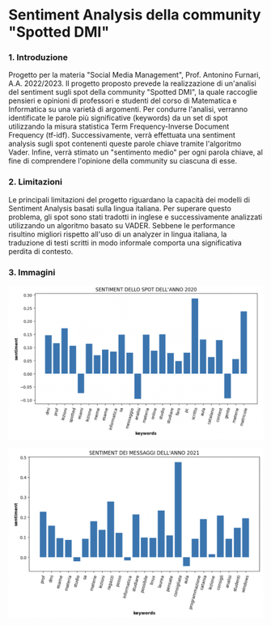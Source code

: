 # Sentiment Analysis della community "Spotted DMI"

### 1. Introduzione
Progetto per la materia "Social Media Management", Prof. Antonino Furnari, A.A. 2022/2023. Il progetto proposto prevede la realizzazione di un'analisi del sentiment sugli spot della community "Spotted DMI", la quale raccoglie pensieri e opinioni di professori e studenti del corso di Matematica e Informatica su una varietà di argomenti. Per condurre l'analisi, verranno identificate le parole più significative (keywords) da un set di spot utilizzando la misura statistica Term Frequency-Inverse Document Frequency (tf-idf). Successivamente, verrà effettuata una sentiment analysis sugli spot contenenti queste parole chiave tramite l'algoritmo Vader. Infine, verrà stimato un "sentimento medio" per ogni parola chiave, al fine di comprendere l'opinione della community su ciascuna di esse.

### 2. Limitazioni
Le principali limitazioni del progetto riguardano la capacità dei modelli di Sentiment Analysis basati sulla lingua italiana. Per superare questo problema, gli spot sono stati tradotti in inglese e successivamente analizzati utilizzando un algoritmo basato su VADER. Sebbene le performance risultino migliori rispetto all'uso di un analyzer in lingua italiana, la traduzione di testi scritti in modo informale comporta una significativa perdita di contesto.

### 3. Immagini

![Spot del 2020](images/spot_2020.png)

![Spot del 2021](images/spot_2021.png)







